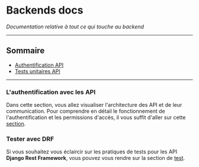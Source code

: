 # Backends docs
*Documentation relative à tout ce qui touche au backend*

________
## Sommaire

- [Authentification API](api/authen_api.md)
- [Tests unitaires API](test/testing_api.md)

__________

### L'authentification avec les API
Dans cette section, vous allez visualiser l'architecture des API et de leur communication. Pour comprendre en détail le fonctionnement de l'authentification et les permissions d'accès, il vous suffit d'aller sur cette [section](api/authen_api.md).

### Tester avec DRF
Si vous souhaitez vous éclaircir sur les pratiques de tests pour les API **Django Rest Framework**, vous pouvez vous rendre sur la section de [test](test/testing_api.md).